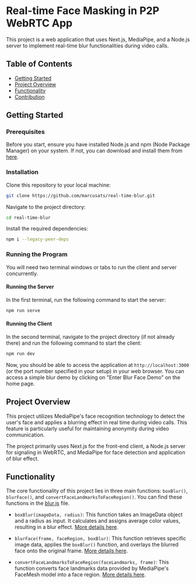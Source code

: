# Real-time Face Masking in P2P WebRTC App

This project is a web application that uses Next.js, MediaPipe, and a Node.js server to implement real-time blur functionalities during video calls.

## Table of Contents

- [Getting Started](#getting-started)
- [Project Overview](#project-overview)
- [Functionality](#functionality)
- [Contribution](#contribution)

## Getting Started

### Prerequisites

Before you start, ensure you have installed Node.js and npm (Node Package Manager) on your system. If not, you can download and install them from [here](https://nodejs.org/).

### Installation

Clone this repository to your local machine:

```bash
git clone https://github.com/marcusats/real-time-blur.git
```

Navigate to the project directory:

```bash
cd real-time-blur
```

Install the required dependencies:

```bash
npm i --legacy-peer-deps
```

### Running the Program

You will need two terminal windows or tabs to run the client and server concurrently.

#### Running the Server

In the first terminal, run the following command to start the server:

```bash
npm run serve
```

#### Running the Client

In the second terminal, navigate to the project directory (if not already there) and run the following command to start the client:

```bash
npm run dev
```

Now, you should be able to access the application at `http://localhost:3000` (or the port number specified in your setup) in your web browser. You can access a simple blur demo by clicking on "Enter Blur Face Demo" on the home page.

## Project Overview

This project utilizes MediaPipe's face recognition technology to detect the user's face and applies a blurring effect in real time during video calls. This feature is particularly useful for maintaining anonymity during video communication.

The project primarily uses Next.js for the front-end client, a Node.js server for signaling in WebRTC, and MediaPipe for face detection and application of blur effect.

## Functionality

The core functionality of this project lies in three main functions: `boxBlur()`, `blurFace()`, and `convertFaceLandmarksToFaceRegion()`. You can find these functions in the [blur.js](src/lib/ImageManipualtion/maskFace.js) file.

- `boxBlur(imageData, radius)`: This function takes an ImageData object and a radius as input. It calculates and assigns average color values, resulting in a blur effect. [More details here](src/lib/ImageManipualtion/maskFace.js#1).

- `blurFace(frame, faceRegion, boxBlur)`: This function retrieves specific image data, applies the `boxBlur()` function, and overlays the blurred face onto the original frame. [More details here](src/lib/ImageManipualtion/maskFace.js#36).

- `convertFaceLandmarksToFaceRegion(faceLandmarks, frame)`: This function converts face landmarks data provided by MediaPipe's FaceMesh model into a face region. [More details here](src/lib/ImageManipualtion/maskFace.js#51).

